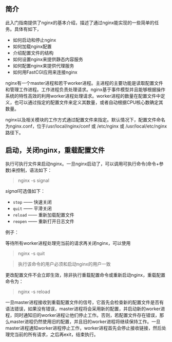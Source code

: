 ## 简介

此入门指南提供了nginx的基本介绍，描述了通过nginx能实现的一些简单的任务。具体有如下，
- 如何启动和停止nginx
- 如何加载nginx配置
- 介绍配置文件的结构
- 如何设置nginx来提供静态内容服务
- 如何配置nginx来提供代理服务
- 如何用FastCGI应用来连接nginx

nginx有一个master进程和若干worker进程。主进程的主要功能是读取配置文件和管理工作进程。工作进程负责处理请求。nginx基于事件模型并且能够根据操作系统的特性高效的利用worker进程处理请求。worker进程的数量在配置文件中定义，也可以通过指定的配置文件来定义其数量，或者自动根据CPU核心数确定其数量。

nginx以及相关模块的工作方式通过配置文件来指定。默认情况下，配置文件命名为nginx.conf，位于/usr/local/nginx/conf 或 /etc/nginx 或 /usr/local/etc/nginx 路径下。

## 启动，关闭nginx，重载配置文件

执行可执行文件来启动nginx。一旦nginx启动了，可以调用可执行命令(命令+参数)来控制，语法如下：  
> nginx -s signal

*signal*可选值如下：
- `stop` —— 快速关闭
- `quit` —— 平滑关闭
- `reload` —— 重新加载配置文件
- `reopen` —— 重新打开日志文件

例子：  

等待所有worker进程处理完当前的请求再关闭nginx，可以使用
> nginx -s quit  

> 执行该命令的用户必须和启动nginx的用户一致  

更改配置文件不会立即生效，除非执行重载配置命令或重新启动nginx，重载配置命令为：
> nginx -s reload  

一旦master进程接收到重载配置文件的信号，它首先会检查新的配置文件是否有语法错误，如果没有错误，master进程将会采用新的配置，并启动新的worker进程，同时通知旧的worker进程让他们停止工作。否则，若配置文件存在错误，那么master进程仍然使用旧的配置，并且旧的worker进程将继续保持工作。一旦master进程通知worker进程停止工作，worker进程首先会停止接收链接，然后处理完当前的所有请求，之后再exit，结束执行。